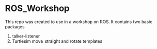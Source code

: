 # ROS_Workshop
This repo was created to use in a workshop on ROS. It contains two basic packages
1. talker-listener 
2. Turtlesim move_straight and rotate templates
